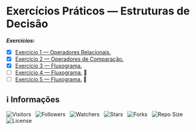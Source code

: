 <!-- Título -->
# Exercícios Práticos — Estruturas de Decisão

***Exercícios:***

* [x] [Exercício 1 — Operadores Relacionais.](https://github.com/Devsgeeknerd/exe-1-ope-rel-exe-pra-est-dec-bas)
* [x] [Exercício 2 — Operadores de Comparação.](https://github.com/Devsgeeknerd/exe-2-ope-com-exe-pra-est-dec-bas)
* [x] [Exercício 3 — Fluxograma.](https://github.com/Devsgeeknerd/exe-3-flu-exe-pra-est-dec-bas)
* [ ] [Exercício 4 — Fluxograma.](https://github.com/Devsgeeknerd/exe-4-flu-exe-pra-est-dec-bas) &#128679;
* [ ] [Exercício 5 — Fluxograma.](https://github.com/Devsgeeknerd/exe-5-flu-exe-pra-est-dec-bas) &#128679;

<!-- Informações -->
## &#8505; Informações

![Visitors](https://api.visitorbadge.io/api/visitors?path=Devsgeeknerd%2Fexe-pra-est-dec-bas&label=Visitantes&labelColor=%23700070&labelStyle=none&countColor=%23000fff&style=plastic&color=%23ffffff "Total de Visitantes")
&nbsp;
![Followers](https://img.shields.io/github/followers/Devsgeeknerd?style=p&label=Seguidores&labelColor=800080&color=000fff "Total de Seguidores")
&nbsp;
![Watchers](https://img.shields.io/github/watchers/Devsgeeknerd/exe-pra-est-dec-bas?style=p&label=Observadores&labelColor=800080&color=000fff "Total de Observadores")
&nbsp;
![Stars](https://img.shields.io/github/stars/Devsgeeknerd/exe-pra-est-dec-bas?style=p&label=Estrelas&labelColor=800080&color=000fff "Total de Estrelas")
&nbsp;
![Forks](https://img.shields.io/github/forks/Devsgeeknerd/exe-pra-est-dec-bas?style=p&label=Bifurcações&labelColor=800080&color=000fff "Total de Bifurcações")
&nbsp;
![Repo Size](https://img.shields.io/github/repo-size/Devsgeeknerd/exe-pra-est-dec-bas?style=p&label=Tamanho&labelColor=800080&color=000fff "Tamanho do Repositório")
&nbsp;
![License](https://img.shields.io/github/license/Devsgeeknerd/exe-pra-est-dec-bas?style=p&label=Licença&labelColor=800080&color=000fff "Licença do Repositório")
